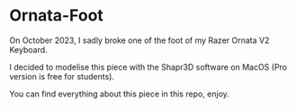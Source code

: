# Ornata-Foot

On October 2023, I sadly broke one of the foot of my Razer Ornata V2 Keyboard.

I decided to modelise this piece with the Shapr3D software on MacOS (Pro version is free for students).

You can find everything about this piece in this repo, enjoy.
